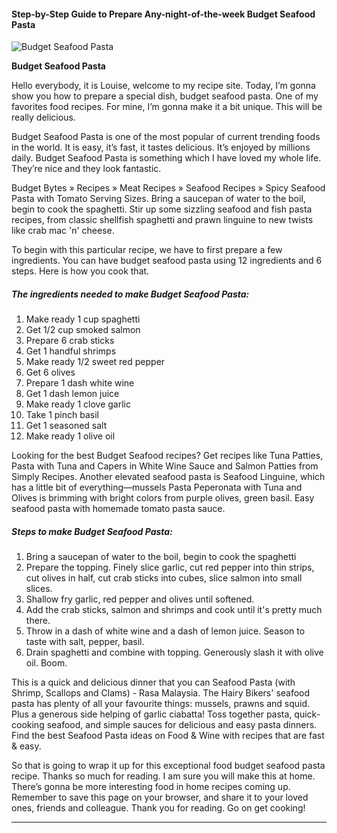             

#### Step-by-Step Guide to Prepare Any-night-of-the-week Budget Seafood Pasta

![Budget Seafood Pasta](https://img-global.cpcdn.com/recipes/5500661325627392/751x532cq70/budget-seafood-pasta-recipe-main-photo.jpg)

**Budget Seafood Pasta**

Hello everybody, it is Louise, welcome to my recipe site. Today, I’m gonna show you how to prepare a special dish, budget seafood pasta. One of my favorites food recipes. For mine, I’m gonna make it a bit unique. This will be really delicious.

Budget Seafood Pasta is one of the most popular of current trending foods in the world. It is easy, it’s fast, it tastes delicious. It’s enjoyed by millions daily. Budget Seafood Pasta is something which I have loved my whole life. They’re nice and they look fantastic.

Budget Bytes » Recipes » Meat Recipes » Seafood Recipes » Spicy Seafood Pasta with Tomato Serving Sizes. Bring a saucepan of water to the boil, begin to cook the spaghetti. Stir up some sizzling seafood and fish pasta recipes, from classic shellfish spaghetti and prawn linguine to new twists like crab mac 'n' cheese.

To begin with this particular recipe, we have to first prepare a few ingredients. You can have budget seafood pasta using 12 ingredients and 6 steps. Here is how you cook that.

##### The ingredients needed to make Budget Seafood Pasta:

1.  Make ready 1 cup spaghetti
2.  Get 1/2 cup smoked salmon
3.  Prepare 6 crab sticks
4.  Get 1 handful shrimps
5.  Make ready 1/2 sweet red pepper
6.  Get 6 olives
7.  Prepare 1 dash white wine
8.  Get 1 dash lemon juice
9.  Make ready 1 clove garlic
10.  Take 1 pinch basil
11.  Get 1 seasoned salt
12.  Make ready 1 olive oil

Looking for the best Budget Seafood recipes? Get recipes like Tuna Patties, Pasta with Tuna and Capers in White Wine Sauce and Salmon Patties from Simply Recipes. Another elevated seafood pasta is Seafood Linguine, which has a little bit of everything—mussels Pasta Peperonata with Tuna and Olives is brimming with bright colors from purple olives, green basil. Easy seafood pasta with homemade tomato pasta sauce.

##### Steps to make Budget Seafood Pasta:

1.  Bring a saucepan of water to the boil, begin to cook the spaghetti
2.  Prepare the topping. Finely slice garlic, cut red pepper into thin strips, cut olives in half, cut crab sticks into cubes, slice salmon into small slices.
3.  Shallow fry garlic, red pepper and olives until softened.
4.  Add the crab sticks, salmon and shrimps and cook until it's pretty much there.
5.  Throw in a dash of white wine and a dash of lemon juice. Season to taste with salt, pepper, basil.
6.  Drain spaghetti and combine with topping. Generously slash it with olive oil. Boom.

This is a quick and delicious dinner that you can Seafood Pasta (with Shrimp, Scallops and Clams) - Rasa Malaysia. The Hairy Bikers' seafood pasta has plenty of all your favourite things: mussels, prawns and squid. Plus a generous side helping of garlic ciabatta! Toss together pasta, quick-cooking seafood, and simple sauces for delicious and easy pasta dinners. Find the best Seafood Pasta ideas on Food & Wine with recipes that are fast & easy.

So that is going to wrap it up for this exceptional food budget seafood pasta recipe. Thanks so much for reading. I am sure you will make this at home. There’s gonna be more interesting food in home recipes coming up. Remember to save this page on your browser, and share it to your loved ones, friends and colleague. Thank you for reading. Go on get cooking!

* * *
